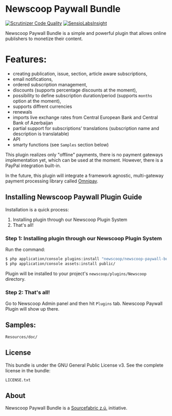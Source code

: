 Newscoop Paywall Bundle
=====================

[![Scrutinizer Code Quality](https://scrutinizer-ci.com/g/takeit/plugin-NewscoopPaywallBundle/badges/quality-score.png?b=master)](https://scrutinizer-ci.com/g/takeit/plugin-NewscoopPaywallBundle/?branch=master)
[![SensioLabsInsight](https://insight.sensiolabs.com/projects/37349e63-64e7-46fc-84e4-454f9a1c8394/mini.png)](https://insight.sensiolabs.com/projects/37349e63-64e7-46fc-84e4-454f9a1c8394)

Newscoop Paywall Bundle is a simple and powerful plugin that allows online publishers to monetize their content.

Features:
=====================

- creating publication, issue, section, article aware subscriptions,
- email notifications,
- ordered subscription management,
- discounts (supports percentage discounts at the moment),
- possibility to define subscription duration/period (supports `months` option at the moment),
- supports diffrent currencies
- renewals
- imports live exchange rates from Central European Bank and Central Bank of Azerbaijan
- partial support for subscriptions' translations (subscription name and description is translatable)
- API
- smarty functions (see `Samples` section below)

This plugin realizes only "offline" payments, there is no payment gateways implementation yet, which can be used at the moment. However, there is a PayPal integration built-in.

In the future, this plugin will integrate a framework agnostic, multi-gateway payment processing library called [Omnipay](https://github.com/thephpleague/omnipay).

Installing Newscoop Paywall Plugin Guide
-------------
Installation is a quick process:


1. Installing plugin through our Newscoop Plugin System
2. That's all!

### Step 1: Installing plugin through our Newscoop Plugin System
Run the command:
``` bash
$ php application/console plugins:install "newscoop/newscoop-paywall-bundle"
$ php application/console assets:install public/
```
Plugin will be installed to your project's `newscoop/plugins/Newscoop` directory.


### Step 2: That's all!
Go to Newscoop Admin panel and then hit `Plugins` tab. Newscoop Paywall Plugin will show up there.


Samples:
-------
```
Resources/doc/
```

License
-------

This bundle is under the GNU General Public License v3. See the complete license in the bundle:

    LICENSE.txt

About
-------
Newscoop Paywall Bundle is a [Sourcefabric z.ú.](https://github.com/sourcefabric) initiative.